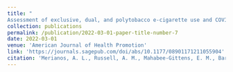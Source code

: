 ```yaml
---
title: "
Assessment of exclusive, dual, and polytobacco e-cigarette use and COVID-19 outcomes among college students"
collection: publications
permalink: /publication/2022-03-01-paper-title-number-7
date: 2022-03-01
venue: 'American Journal of Health Promotion'
link: 'https://journals.sagepub.com/doi/abs/10.1177/08901171211055904'
citation: 'Merianos, A. L., Russell, A. M., Mahabee-Gittens, E. M., Barry, A. E., Yang, M., & Lin, H. C. (2022). Assessment of exclusive, dual, and polytobacco e-cigarette use and COVID-19 outcomes among college students. <i>American Journal of Health Promotion, 36</i>(3), 421-428.'
---
```

